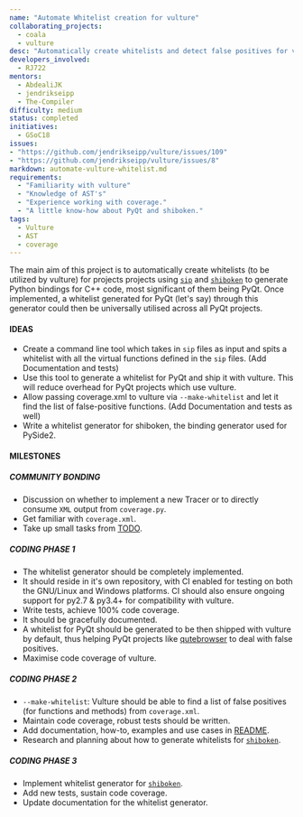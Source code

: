 ```yaml
---
name: "Automate Whitelist creation for vulture"
collaborating_projects:
  - coala
  - vulture
desc: "Automatically create whitelists and detect false positives for vulture."
developers_involved:
  - RJ722
mentors:
  - AbdealiJK
  - jendrikseipp
  - The-Compiler
difficulty: medium
status: completed
initiatives:
  - GSoC18
issues:
- "https://github.com/jendrikseipp/vulture/issues/109"
- "https://github.com/jendrikseipp/vulture/issues/8"
markdown: automate-vulture-whitelist.md
requirements:
  - "Familiarity with vulture"
  - "Knowledge of AST's"
  - "Experience working with coverage."
  - "A little know-how about PyQt and shiboken."
tags:
  - Vulture
  - AST
  - coverage
---
```


The main aim of this project is to automatically create whitelists (to be
utilized by vulture) for projects projects using
[`sip`](https://www.riverbankcomputing.com/software/sip/intro) and
[`shiboken`](http://code.qt.io/cgit/pyside/pyside-setup.git/tree/sources/shiboken2)
to generate Python bindings for C++ code, most significant of them being PyQt.
Once implemented, a whitelist generated for PyQt (let's say) through this
generator could then be universally utilised across all PyQt projects.

#### IDEAS

* Create a command line tool which takes in `sip` files as input and spits a
  whitelist with all the virtual functions defined in the `sip` files. (Add
  Documentation and tests)
* Use this tool to generate a whitelist for PyQt and ship it with vulture. This
  will reduce overhead for PyQt projects which use vulture.
* Allow passing coverage.xml to vulture via `--make-whitelist` and let it find
  the list of false-positive functions. (Add Documentation and tests as well)
* Write a whitelist generator for shiboken, the binding generator used for
  PySide2.

#### MILESTONES

##### COMMUNITY BONDING
* Discussion on whether to implement a new Tracer or to directly consume `XML`
  output from `coverage.py`.
* Get familiar with `coverage.xml`.
* Take up small tasks from
  [TODO](https://github.com/jendrikseipp/vulture/tree/master/TODO.rst).

##### CODING PHASE 1
* The whitelist generator should be completely implemented.
* It should reside in it's own repository, with CI enabled for testing on both
  the GNU/Linux and Windows platforms. CI should also ensure ongoing support
  for py2.7 & py3.4+ for compatibility with vulture.
* Write tests, achieve 100% code coverage.
* It should be gracefully documented.
* A whitelist for PyQt should be generated to be then shipped with vulture by
  default, thus helping PyQt projects like
  [qutebrowser](https://github.com/qutebrowser/qutebrowser) to deal with false
  positives.
* Maximise code coverage of vulture.

##### CODING PHASE 2
* `--make-whitelist`: Vulture should be able to find a list of false positives
  (for functions and methods) from `coverage.xml`.
* Maintain code coverage, robust tests should be written.
* Add documentation, how-to, examples and use cases in
  [README](https://github.com/jendrikseipp/vulture/tree/master/README.rst).
* Research and planning about how to generate whitelists for
  [`shiboken`](http://code.qt.io/cgit/pyside/pyside-setup.git/tree/sources/shiboken2).

##### CODING PHASE 3
* Implement whitelist generator for
  [`shiboken`](http://code.qt.io/cgit/pyside/pyside-setup.git/tree/sources/shiboken2).
* Add new tests, sustain code coverage.
* Update documentation for the whitelist generator.
